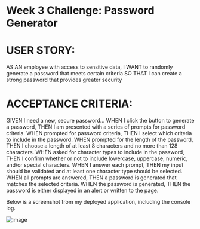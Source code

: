 # Week 3 Challenge: Password Generator

# USER STORY:
AS AN employee with access to sensitive data,
I WANT to randomly generate a password that meets certain criteria
SO THAT I can create a strong password that provides greater security

# ACCEPTANCE CRITERIA:
GIVEN I need a new, secure password...
WHEN I click the button to generate a password,
THEN I am presented with a series of prompts for password criteria.
WHEN prompted for password criteria,
THEN I select which criteria to include in the password.
WHEN prompted for the length of the password,
THEN I choose a length of at least 8 characters and no more than 128 characters.
WHEN asked for character types to include in the password,
THEN I confirm whether or not to include lowercase, uppercase, numeric, and/or special characters.
WHEN I answer each prompt,
THEN my input should be validated and at least one character type should be selected.
WHEN all prompts are answered,
THEN a password is generated that matches the selected criteria.
WHEN the password is generated,
THEN the password is either displayed in an alert or written to the page.





Below is a screenshot from my deployed application, including the console log.

![image](https://user-images.githubusercontent.com/119539738/209235001-8d200401-64a1-43e4-93ae-960db1875c7f.png)
